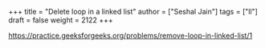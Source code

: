 +++
title = "Delete loop in a linked list"
author = ["Seshal Jain"]
tags = ["ll"]
draft = false
weight = 2122
+++

<https://practice.geeksforgeeks.org/problems/remove-loop-in-linked-list/1>
